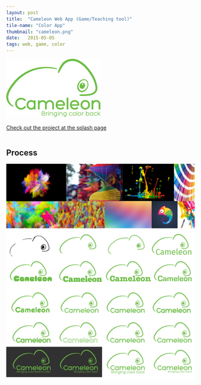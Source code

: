 ```yaml
---
layout: post
title:  "Cameleon Web App (Game/Teaching tool)"
tile-name: "Color App"
thumbnail: "cameleon.png"
date:   2015-05-05
tags: web, game, color
---
```


<!--branding process-->
<!--process not already on splash page-->
<div class="image-container"><img src="../img/cameleon/logo.svg" alt="Cameleon Logo" class="image-center" style="width:50%" /></div>

<br>
<div>
<a target="_blank" href="http://naher94.github.io/cameleon">
    <div class="camleonButton contentButton"> Check out the project at the splash page
    </div>
</a>
</div>
<br>

## Process

<div class="image-container"><img src="../img/cameleon/inspiration.png" alt="Inspiration Images" />
<img src="../img/cameleon/branding.png" alt="Branding Iterations" /></div>
